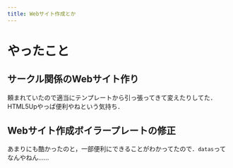 ```yaml
---
title: Webサイト作成とか
---
```


# やったこと

## サークル関係のWebサイト作り

頼まれていたので適当にテンプレートから引っ張ってきて変えたりしてた．HTML5Upやっぱ便利やねという気持ち．

## Webサイト作成ボイラープレートの修正

あまりにも酷かったのと，一部便利にできることがわかってたので．`datas`ってなんやねん……

